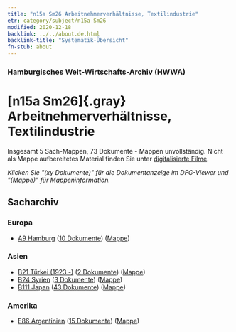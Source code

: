 ```yaml
---
title: "n15a Sm26 Arbeitnehmerverhältnisse, Textilindustrie"
etr: category/subject/n15a Sm26
modified: 2020-12-18
backlink: ../../about.de.html
backlink-title: "Systematik-Übersicht"
fn-stub: about
---
```


### Hamburgisches Welt-Wirtschafts-Archiv (HWWA)
# [n15a Sm26]{.gray}&#8201; Arbeitnehmerverhältnisse, Textilindustrie&#160; 




Insgesamt 5 Sach-Mappen, 73 Dokumente - Mappen unvollständig.
Nicht als Mappe aufbereitetes Material finden Sie unter [digitalisierte Filme](/film/h1_sh).

_Klicken Sie "(xy Dokumente)" für die Dokumentanzeige im DFG-Viewer und "(Mappe)" für Mappeninformation._

## Sacharchiv




### Europa

- [A9 Hamburg](../../../geo/about.de.html#A9) (<a href="https://dfg-viewer.de/show/?tx_dlf[id]=https://pm20.zbw.eu/mets/sh/1409xx/140905/1452xx/145232/public.mets.de.xml" target="_blank">10 Dokumente</a>) ([Mappe](http://purl.org/pressemappe20/folder/sh/140905,145232))

### Asien

- [B21 Türkei (1923 -)](../../../geo/about.de.html#B21) (<a href="https://dfg-viewer.de/show/?tx_dlf[id]=https://pm20.zbw.eu/mets/sh/1411xx/141111/1452xx/145232/public.mets.de.xml" target="_blank">2 Dokumente</a>) ([Mappe](http://purl.org/pressemappe20/folder/sh/141111,145232))
- [B24 Syrien](../../../geo/about.de.html#B24) (<a href="https://dfg-viewer.de/show/?tx_dlf[id]=https://pm20.zbw.eu/mets/sh/1411xx/141114/1452xx/145232/public.mets.de.xml" target="_blank">3 Dokumente</a>) ([Mappe](http://purl.org/pressemappe20/folder/sh/141114,145232))
- [B111 Japan](../../../geo/about.de.html#B111) (<a href="https://dfg-viewer.de/show/?tx_dlf[id]=https://pm20.zbw.eu/mets/sh/1412xx/141272/1452xx/145232/public.mets.de.xml" target="_blank">43 Dokumente</a>) ([Mappe](http://purl.org/pressemappe20/folder/sh/141272,145232))

### Amerika

- [E86 Argentinien](../../../geo/about.de.html#E86) (<a href="https://dfg-viewer.de/show/?tx_dlf[id]=https://pm20.zbw.eu/mets/sh/1416xx/141692/1452xx/145232/public.mets.de.xml" target="_blank">15 Dokumente</a>) ([Mappe](http://purl.org/pressemappe20/folder/sh/141692,145232))


